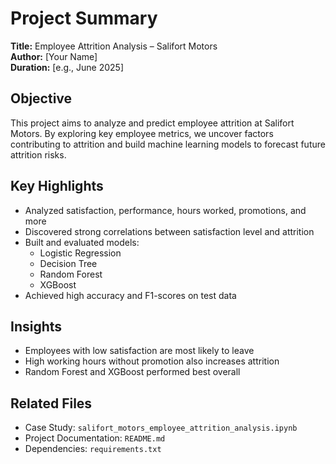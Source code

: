 #  Project Summary

**Title:** Employee Attrition Analysis – Salifort Motors  
**Author:** [Your Name]  
**Duration:** [e.g., June 2025]

##  Objective

This project aims to analyze and predict employee attrition at Salifort Motors. By exploring key employee metrics, we uncover factors contributing to attrition and build machine learning models to forecast future attrition risks.

##  Key Highlights

- Analyzed satisfaction, performance, hours worked, promotions, and more
- Discovered strong correlations between satisfaction level and attrition
- Built and evaluated models:
  - Logistic Regression
  - Decision Tree
  - Random Forest
  - XGBoost
- Achieved high accuracy and F1-scores on test data

##  Insights

- Employees with low satisfaction are most likely to leave
- High working hours without promotion also increases attrition
- Random Forest and XGBoost performed best overall

##  Related Files

-  Case Study: `salifort_motors_employee_attrition_analysis.ipynb`
-  Project Documentation: `README.md`
-  Dependencies: `requirements.txt`
